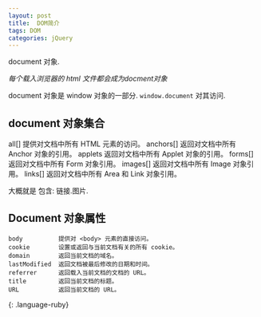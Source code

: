 ```yaml
---
layout: post
title:  DOM简介
tags: DOM
categories: jQuery
---
```


document 对象.

*每个载入浏览器的 html 文件都会成为docment对象*


document 对象是 window 对象的一部分. 
`window.document` 对其访问.



## document 对象集合
all[]       提供对文档中所有 HTML 元素的访问。
anchors[]   返回对文档中所有 Anchor 对象的引用。
applets     返回对文档中所有 Applet 对象的引用。
forms[]     返回对文档中所有 Form 对象引用。
images[]    返回对文档中所有 Image 对象引用。
links[]     返回对文档中所有 Area 和 Link 对象引用。

大概就是 包含: 链接.图片. 


## Document 对象属性
~~~
body          提供对 <body> 元素的直接访问。
cookie        设置或返回与当前文档有关的所有 cookie。
domain        返回当前文档的域名。
lastModified  返回文档被最后修改的日期和时间。
referrer      返回载入当前文档的文档的 URL。
title         返回当前文档的标题。
URL           返回当前文档的 URL。
~~~
{: .language-ruby}




